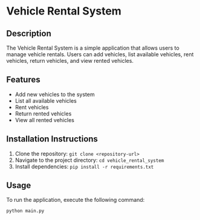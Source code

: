 # Vehicle Rental System

## Description
The Vehicle Rental System is a simple application that allows users to manage vehicle rentals. Users can add vehicles, list available 
vehicles, rent vehicles, return vehicles, and view rented vehicles.

## Features
- Add new vehicles to the system
- List all available vehicles
- Rent vehicles
- Return rented vehicles
- View all rented vehicles

## Installation Instructions
1. Clone the repository: `git clone <repository-url>`
2. Navigate to the project directory: `cd vehicle_rental_system`
3. Install dependencies: `pip install -r requirements.txt`

## Usage
To run the application, execute the following command:
```
python main.py
```
